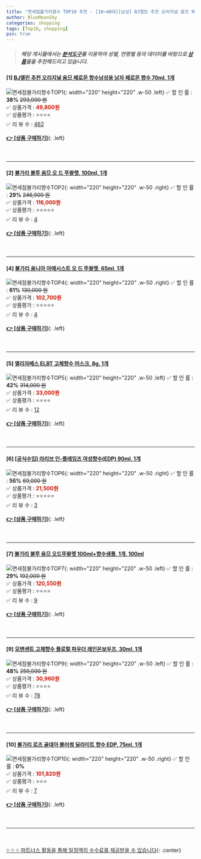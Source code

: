 ```yaml
---
title: "면세점불가리향수 TOP10 추천 - [10~40대][남성] BJ엘린 추천 오리지널 옴므 페로몬 향수남성용 남자 페로몬 향수 70ml, 1개"
author: BlueMoonSky
categories: shopping
tags: [Top10, shopping]
pin: true
---
```


> ##### 해당 게시물에서는 [**분석도구**](https://itemscout.io/)를 이용하여 **성별**, **연령별** 등의 데이터를 바탕으로 [**상품**](https://link.coupang.com/a/baae76)들을 추천해드리고 있습니다.

#### [1] [BJ엘린 추천 오리지널 옴므 페로몬 향수남성용 남자 페로몬 향수 70ml, 1개](https://link.coupang.com/re/AFFSDP?lptag=AF5964186&subid=bluemoonsky6999&pageKey=7230281913&traceid=V0-153&itemId=18344805133&vendorItemId=4194237358)
![면세점불가리향수TOP1](https://thumbnail8.coupangcdn.com/thumbnails/remote/230x230ex/image/vendor_inventory/9f90/3604f964c04a00e6756c2aa665691c75bd08bae39b30f6e74cf62e4751b2.jpg){: width="220" height="220" .w-50 .left}
✅ 할 인 률 : **38%** ~~<del class="base-price"> 293,000  </del>원~~<br>
✅ 상품가격 : <span style="color:#cb1400"> **49,800원** </span><br>
✅ 상품평가 : ⭐⭐⭐⭐<br>
✅ 리 뷰 수 : [462](https://link.coupang.com/re/AFFSDP?lptag=AF5964186&subid=bluemoonsky6999&pageKey=7230281913&traceid=V0-153&itemId=18344805133&vendorItemId=4194237358)<br>
<br>
[**👉  [상품 구매하기]**](https://link.coupang.com/re/AFFSDP?lptag=AF5964186&subid=bluemoonsky6999&pageKey=7230281913&traceid=V0-153&itemId=18344805133&vendorItemId=4194237358){: .left}
<br>
<br>
<br>

***

#### [2] [불가리 블루 옴므 오 드 뚜왈렛, 100ml, 1개](https://link.coupang.com/re/AFFSDP?lptag=AF5964186&subid=bluemoonsky6999&pageKey=88290133&traceid=V0-153&itemId=277113173&vendorItemId=78401021276)
![면세점불가리향수TOP2](https://thumbnail6.coupangcdn.com/thumbnails/remote/230x230ex/image/vendor_inventory/9106/60b419521f94c415926563fce2a36793c73bf457c4bef8926692fa209751.jpg){: width="220" height="220" .w-50 .right}
✅ 할 인 률 : **29%** ~~<del class="base-price"> 246,900  </del>원~~<br>
✅ 상품가격 : <span style="color:#cb1400"> **116,000원** </span><br>
✅ 상품평가 : ⭐⭐⭐⭐⭐<br>
✅ 리 뷰 수 : [4](https://link.coupang.com/re/AFFSDP?lptag=AF5964186&subid=bluemoonsky6999&pageKey=88290133&traceid=V0-153&itemId=277113173&vendorItemId=78401021276)<br>
<br>
[**👉  [상품 구매하기]**](https://link.coupang.com/re/AFFSDP?lptag=AF5964186&subid=bluemoonsky6999&pageKey=88290133&traceid=V0-153&itemId=277113173&vendorItemId=78401021276){: .left}
<br>
<br>
<br>

***

#### [4] [불가리 옴니아 아메시스트 오 드 뚜왈렛, 65ml, 1개](https://link.coupang.com/re/AFFSDP?lptag=AF5964186&subid=bluemoonsky6999&pageKey=1487906912&traceid=V0-153&itemId=2554116771&vendorItemId=86044544126)
![면세점불가리향수TOP4](https://thumbnail7.coupangcdn.com/thumbnails/remote/230x230ex/image/vendor_inventory/3c4e/993b342e72de7ef3a34cedde61c7f3878f4f8e9a3ce7b153b1a2af9c6967.jpg){: width="220" height="220" .w-50 .right}
✅ 할 인 률 : **61%** ~~<del class="base-price"> 130,000  </del>원~~<br>
✅ 상품가격 : <span style="color:#cb1400"> **102,700원** </span><br>
✅ 상품평가 : ⭐⭐⭐⭐⭐<br>
✅ 리 뷰 수 : [4](https://link.coupang.com/re/AFFSDP?lptag=AF5964186&subid=bluemoonsky6999&pageKey=1487906912&traceid=V0-153&itemId=2554116771&vendorItemId=86044544126)<br>
<br>
[**👉  [상품 구매하기]**](https://link.coupang.com/re/AFFSDP?lptag=AF5964186&subid=bluemoonsky6999&pageKey=1487906912&traceid=V0-153&itemId=2554116771&vendorItemId=86044544126){: .left}
<br>
<br>
<br>

***

#### [5] [엘리자베스 ELBT 고체향수 머스크, 8g, 1개](https://link.coupang.com/re/AFFSDP?lptag=AF5964186&subid=bluemoonsky6999&pageKey=5508935443&traceid=V0-153&itemId=18714913218&vendorItemId=85847930259)
![면세점불가리향수TOP5](https://thumbnail7.coupangcdn.com/thumbnails/remote/230x230ex/image/vendor_inventory/4c1c/bec7225dbad77cb32e125de6d7a265810f0e3ff86686076c0d74fa63b8d0.jpg){: width="220" height="220" .w-50 .left}
✅ 할 인 률 : **42%** ~~<del class="base-price"> 314,000  </del>원~~<br>
✅ 상품가격 : <span style="color:#cb1400"> **33,000원** </span><br>
✅ 상품평가 : ⭐⭐⭐⭐<br>
✅ 리 뷰 수 : [12](https://link.coupang.com/re/AFFSDP?lptag=AF5964186&subid=bluemoonsky6999&pageKey=5508935443&traceid=V0-153&itemId=18714913218&vendorItemId=85847930259)<br>
<br>
[**👉  [상품 구매하기]**](https://link.coupang.com/re/AFFSDP?lptag=AF5964186&subid=bluemoonsky6999&pageKey=5508935443&traceid=V0-153&itemId=18714913218&vendorItemId=85847930259){: .left}
<br>
<br>
<br>

***

#### [6] [[공식수입] 라리브 인-플레임즈 여성향수(EDP) 90ml, 1개](https://link.coupang.com/re/AFFSDP?lptag=AF5964186&subid=bluemoonsky6999&pageKey=7506851765&traceid=V0-153&itemId=19661942578&vendorItemId=4819369964)
![면세점불가리향수TOP6](https://thumbnail6.coupangcdn.com/thumbnails/remote/230x230ex/image/vendor_inventory/7c8d/51b6bc9dd78aebcb14d526537cddf1692367a2311d98665b085893f22362.jpg){: width="220" height="220" .w-50 .right}
✅ 할 인 률 : **56%** ~~<del class="base-price"> 69,000  </del>원~~<br>
✅ 상품가격 : <span style="color:#cb1400"> **21,500원** </span><br>
✅ 상품평가 : ⭐⭐⭐⭐⭐<br>
✅ 리 뷰 수 : [3](https://link.coupang.com/re/AFFSDP?lptag=AF5964186&subid=bluemoonsky6999&pageKey=7506851765&traceid=V0-153&itemId=19661942578&vendorItemId=4819369964)<br>
<br>
[**👉  [상품 구매하기]**](https://link.coupang.com/re/AFFSDP?lptag=AF5964186&subid=bluemoonsky6999&pageKey=7506851765&traceid=V0-153&itemId=19661942578&vendorItemId=4819369964){: .left}
<br>
<br>
<br>

***

#### [7] [불가리 블루 옴므 오드뚜왈렛 100ml+향수샘플, 1개, 100ml](https://link.coupang.com/re/AFFSDP?lptag=AF5964186&subid=bluemoonsky6999&pageKey=298912749&traceid=V0-153&itemId=941436162&vendorItemId=71182307835)
![면세점불가리향수TOP7](https://thumbnail7.coupangcdn.com/thumbnails/remote/230x230ex/image/vendor_inventory/fd51/4130e049894b75df729285950ce27b98f6930393ac2e7b05a658a9b884b4.jpg){: width="220" height="220" .w-50 .left}
✅ 할 인 률 : **29%** ~~<del class="base-price"> 192,000  </del>원~~<br>
✅ 상품가격 : <span style="color:#cb1400"> **120,550원** </span><br>
✅ 상품평가 : ⭐⭐⭐⭐<br>
✅ 리 뷰 수 : [9](https://link.coupang.com/re/AFFSDP?lptag=AF5964186&subid=bluemoonsky6999&pageKey=298912749&traceid=V0-153&itemId=941436162&vendorItemId=71182307835)<br>
<br>
[**👉  [상품 구매하기]**](https://link.coupang.com/re/AFFSDP?lptag=AF5964186&subid=bluemoonsky6999&pageKey=298912749&traceid=V0-153&itemId=941436162&vendorItemId=71182307835){: .left}
<br>
<br>
<br>

***

#### [9] [모멘센트 고체향수 플로럴 파우더 레인온보우즈, 30ml, 1개](https://link.coupang.com/re/AFFSDP?lptag=AF5964186&subid=bluemoonsky6999&pageKey=7440080868&traceid=V0-153&itemId=19344730272&vendorItemId=86458427370)
![면세점불가리향수TOP9](https://thumbnail10.coupangcdn.com/thumbnails/remote/230x230ex/image/retail/images/2023/07/03/15/6/c4d3f400-80c9-4379-bd37-06300417abd6.png){: width="220" height="220" .w-50 .left}
✅ 할 인 률 : **48%** ~~<del class="base-price"> 259,000  </del>원~~<br>
✅ 상품가격 : <span style="color:#cb1400"> **30,960원** </span><br>
✅ 상품평가 : ⭐⭐⭐⭐<br>
✅ 리 뷰 수 : [78](https://link.coupang.com/re/AFFSDP?lptag=AF5964186&subid=bluemoonsky6999&pageKey=7440080868&traceid=V0-153&itemId=19344730272&vendorItemId=86458427370)<br>
<br>
[**👉  [상품 구매하기]**](https://link.coupang.com/re/AFFSDP?lptag=AF5964186&subid=bluemoonsky6999&pageKey=7440080868&traceid=V0-153&itemId=19344730272&vendorItemId=86458427370){: .left}
<br>
<br>
<br>

***

#### [10] [불가리 로즈 골데아 블러썸 딜라이트 향수 EDP, 75ml, 1개](https://link.coupang.com/re/AFFSDP?lptag=AF5964186&subid=bluemoonsky6999&pageKey=4650327453&traceid=V0-153&itemId=5797399878&vendorItemId=73095888405)
![면세점불가리향수TOP10](https://thumbnail8.coupangcdn.com/thumbnails/remote/230x230ex/image/rs_quotation_api/kccqd9na/36cc2f58a87e4499800b8a71e2b0f0b9.JPG){: width="220" height="220" .w-50 .right}
✅ 할 인 률 : **0%** <br>
✅ 상품가격 : <span style="color:#cb1400"> **101,820원** </span><br>
✅ 상품평가 : ⭐⭐⭐<br>
✅ 리 뷰 수 : [7](https://link.coupang.com/re/AFFSDP?lptag=AF5964186&subid=bluemoonsky6999&pageKey=4650327453&traceid=V0-153&itemId=5797399878&vendorItemId=73095888405)<br>
<br>
[**👉  [상품 구매하기]**](https://link.coupang.com/re/AFFSDP?lptag=AF5964186&subid=bluemoonsky6999&pageKey=4650327453&traceid=V0-153&itemId=5797399878&vendorItemId=73095888405){: .left}
<br>
<br>
<br>

***
<br><br>[💦 💦 💦 파트너스 활동을 통해 일정액의 수수료를 제공받을 수 있습니다](https://link.coupang.com/a/baae76){: .center}